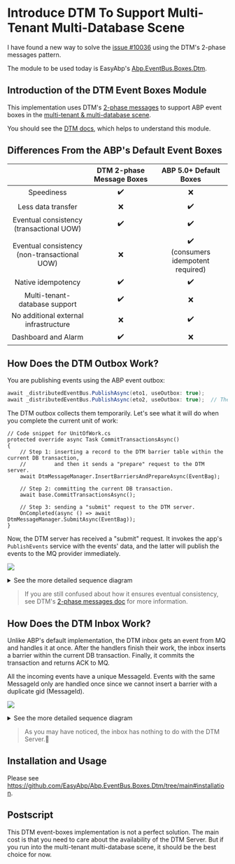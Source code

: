 # Introduce DTM To Support Multi-Tenant Multi-Database Scene

I have found a new way to solve the [issue #10036](https://github.com/abpframework/abp/issues/10036) using the DTM's 2-phase messages pattern.

The module to be used today is EasyAbp's [Abp.EventBus.Boxes.Dtm](https://github.com/EasyAbp/Abp.EventBus.Boxes.Dtm).

## Introduction of the DTM Event Boxes Module

This implementation uses DTM's [2-phase messages](https://en.dtm.pub/practice/msg.html) to support ABP event boxes in the [multi-tenant & multi-database scene](https://github.com/abpframework/abp/issues/10036).

You should see the [DTM docs](https://en.dtm.pub/guide/start.html), which helps to understand this module.

## Differences From the ABP's Default Event Boxes

|                                                 | DTM 2-phase Message Boxes | ABP 5.0+ Default Boxes                                |
| :---------------------------------------------: | :-----------------------: | :---------------------------------------------------: |
| Speediness                                      | :heavy_check_mark:        | :x:                                                   |
| Less data transfer                              | :x:                       | :heavy_check_mark:                                    |
| Eventual consistency<br>(transactional UOW)     | :heavy_check_mark:        | :heavy_check_mark:                                    |
| Eventual consistency<br>(non-transactional UOW) | :x:                       | :heavy_check_mark:<br>(consumers idempotent required) |
| Native idempotency                              | :heavy_check_mark:        | :heavy_check_mark:                                    |
| Multi-tenant-database support                   | :heavy_check_mark:        | :x:                                                   |
| No additional external infrastructure           | :x:                       | :heavy_check_mark:                                    |
| Dashboard and Alarm                             | :heavy_check_mark:        | :x:                                                   |

## How Does the DTM Outbox Work?

You are publishing events using the ABP event outbox:
```csharp
await _distributedEventBus.PublishAsync(eto1, useOutbox: true);
await _distributedEventBus.PublishAsync(eto2, useOutbox: true);  // The useOutbox is true by default.
```
The DTM outbox collects them temporarily. Let's see what it will do when you complete the current unit of work:
```CSharp
// Code snippet for UnitOfWork.cs
protected override async Task CommitTransactionsAsync()
{
    // Step 1: inserting a record to the DTM barrier table within the current DB transaction,
    //         and then it sends a "prepare" request to the DTM server.
    await DtmMessageManager.InsertBarriersAndPrepareAsync(EventBag);

    // Step 2: committing the current DB transaction.
    await base.CommitTransactionsAsync();

    // Step 3: sending a "submit" request to the DTM server.
    OnCompleted(async () => await DtmMessageManager.SubmitAsync(EventBag));
}
```
Now, the DTM server has received a "submit" request. It invokes the app's `PublishEvents` service with the events' data, and the latter will publish the events to the MQ provider immediately.

[![](https://mermaid.ink/img/pako:eNqFk89uwjAMxl_Fypm-QA5IaOzAAW2IcevFbVyIlqRd_rAhxLsvbVooUG09NfHPX7449pmVtSDGmaOvQKakpcS9RZ0biJ-XXhEsP9bwFnxR_6RdDL42QRdk03rnyGbz-aJpOLyo2hGgAelcoBSPgRheoscCHUXmgGZPiQDn0d9z19M4LISAVYvtGhExEYX7jW2bloQE0JGMd0nkln535spEkx6wixdorRzc3yfExZbskSzvAo2lBi3dyBTMHnyOUDGh2lXmmXmqS6219OAPBN6icVh6WZter6eya6ET7EJZEokHyZG1ae7PS7tQxJT_7ryCb6kUVNJId-hMJ7_P7zCuQNKesh2ptpF4el8ou0aasN276TUX3ZmQwXso1GBk3A-pIusNnyBAak1Cxk5Sp0SvN1e3Az5tdVyz3oOoDU3YHJNrtJ-ALmk6VwXFZkyT1ShFnMFzm56zaFBTznj8FVRhUD5nublENHRj8Cqkry3jFSpHM9aO4_ZkSsa9DTRA_Rz31OUXaXxJzw)](https://mermaid-js.github.io/mermaid-live-editor/edit#pako:eNqFk89uwjAMxl_Fypm-QA5IaOzAAW2IcevFbVyIlqRd_rAhxLsvbVooUG09NfHPX7449pmVtSDGmaOvQKakpcS9RZ0biJ-XXhEsP9bwFnxR_6RdDL42QRdk03rnyGbz-aJpOLyo2hGgAelcoBSPgRheoscCHUXmgGZPiQDn0d9z19M4LISAVYvtGhExEYX7jW2bloQE0JGMd0nkln535spEkx6wixdorRzc3yfExZbskSzvAo2lBi3dyBTMHnyOUDGh2lXmmXmqS6219OAPBN6icVh6WZter6eya6ET7EJZEokHyZG1ae7PS7tQxJT_7ryCb6kUVNJId-hMJ7_P7zCuQNKesh2ptpF4el8ou0aasN276TUX3ZmQwXso1GBk3A-pIusNnyBAak1Cxk5Sp0SvN1e3Az5tdVyz3oOoDU3YHJNrtJ-ALmk6VwXFZkyT1ShFnMFzm56zaFBTznj8FVRhUD5nublENHRj8Cqkry3jFSpHM9aO4_ZkSsa9DTRA_Rz31OUXaXxJzw)

<details>
<summary>See the more detailed sequence diagram</summary>

[![](https://mermaid.ink/img/pako:eNqtVU1v2zAM_SuETy2Q5F5jSJEt3WZgwVakRS-50BaTCJUlTx_NgqL_ffRX7CQO0BXLKTIfycdHUnqNMiMoiiNHvwPpjOYSNxbzlQb-eekVwfxhAT-DT80fGMPTFj3INfgtGz6Dt6gdZl4aDZnJc-m91BuQDpwyu9s6DAZvdMhTsvX50ZEdT6ezoojhizKOADW7uEC1nQ1snqPHFB0xZot6QzUCnEd_jDvQi2EmBCQl7LEQDBMcuPmwLN3qQALohbR3dZDO_ShnopmkB6zsKVorW_bHDnxYkn0hG1eGwlKBljpkbRyf8OxBxUDUSplzzJkuleBVK3p9OMt9zPIJ2WVtLJemDLfKy5wmk8mAV8XiO-1HwBRgbwJsydItJLBDzWkNyAGRPqV2erWTflvxcpgTfEvmgK46r6K-ShHYcuycB8cNuW6mRfkej3KU1uh8q_6QDodeNRSq8roQnWPrMm6razxdyDIi0erc5jhR7jL4LO5Dby2umHwBN9fNfsDXWfLjbl7KJHicWUURCiUzHk_YSDECa5TiGU0xe-5luNTOhKWjCTyUa5kTZz0dh1pAySHLlCyM81IpboHJyDle1gks0D6XDSozd2lJ8WJyNUMd-KeCL6j7Xzv4IVEv97gW7CPylxROOzA0MWeLNquxY_gVUiVdvT79i6rTbXEfD6BA5jkJySWrfeexuD9I1bq8b9obPsJoeocO7QhVsZ1bB9UMkeYs0SjKyeYoBT80r6VhFTHvnC-AmP8KWmNQfhWt9BtDQ3V13wnpjY3iNfIYjqLyCVnudRbF3gZqQc1j1aDe_gK6yjVh)](https://mermaid-js.github.io/mermaid-live-editor/edit#pako:eNqtVU1v2zAM_SuETy2Q5F5jSJEt3WZgwVakRS-50BaTCJUlTx_NgqL_ffRX7CQO0BXLKTIfycdHUnqNMiMoiiNHvwPpjOYSNxbzlQb-eekVwfxhAT-DT80fGMPTFj3INfgtGz6Dt6gdZl4aDZnJc-m91BuQDpwyu9s6DAZvdMhTsvX50ZEdT6ezoojhizKOADW7uEC1nQ1snqPHFB0xZot6QzUCnEd_jDvQi2EmBCQl7LEQDBMcuPmwLN3qQALohbR3dZDO_ShnopmkB6zsKVorW_bHDnxYkn0hG1eGwlKBljpkbRyf8OxBxUDUSplzzJkuleBVK3p9OMt9zPIJ2WVtLJemDLfKy5wmk8mAV8XiO-1HwBRgbwJsydItJLBDzWkNyAGRPqV2erWTflvxcpgTfEvmgK46r6K-ShHYcuycB8cNuW6mRfkej3KU1uh8q_6QDodeNRSq8roQnWPrMm6razxdyDIi0erc5jhR7jL4LO5Dby2umHwBN9fNfsDXWfLjbl7KJHicWUURCiUzHk_YSDECa5TiGU0xe-5luNTOhKWjCTyUa5kTZz0dh1pAySHLlCyM81IpboHJyDle1gks0D6XDSozd2lJ8WJyNUMd-KeCL6j7Xzv4IVEv97gW7CPylxROOzA0MWeLNquxY_gVUiVdvT79i6rTbXEfD6BA5jkJySWrfeexuD9I1bq8b9obPsJoeocO7QhVsZ1bB9UMkeYs0SjKyeYoBT80r6VhFTHvnC-AmP8KWmNQfhWt9BtDQ3V13wnpjY3iNfIYjqLyCVnudRbF3gZqQc1j1aDe_gK6yjVh)

[![](https://mermaid.ink/img/pako:eNp1VMtu2zAQ_JUFTy1g6wOEwoFbp62ABjk4QS66rMW1TUQkVXKV1Ajy711Sit_RSdTODmdnSL2pxmtSpYr0tyfX0MLgJqCtHcjDhluCxcMd3Pe88v9gCk9bZDBr4K0UvgMHdBEbNt5B4601zKRhjaYlfTOQYM_e9XZFYVg_RgrT2WzedSX8aH0kQAcmxp6GuhSkvEDGFUYSzBbdhgYEREY-xe3FlTDXGqoEe-w0Jh3oxg_L1DYQaaAXchwHkkP7yZ6VE5EMmOsrDMF8qD9tkMWSwguFMhe6QB0GOiCH4vRM5xFUX2HNzlxiLnzJducgjlIY-UbUdG_0AP45r_7cLiYQfCsByWTN84FcsCmbEu47CpgjHYK8mOd08icU5rUPYlfr3UZOjaWiKK50ZSm_aTcBGQt2voctBbqBCl7RySgezBXjv63C7Mur4W2eNaIl-FUtAGNe1-rYeQUhHeTIECXkr9ed26c7bpDFH4R-YuHYFfumIdLHqZz5cR34qX2VSKUCHtLFsiRBnkcqR38MIjkhUiObtpWRfUMxGrcp4A7DczIk5ZpCVRNlKVg0Wq72WxJQK2G1YlApr5rW2Ldcq9q9C7TP1-VWG_ZBlWtsI01UurbLnWtUyaGnD9D4exhR7_8BefBo_w)](https://mermaid-js.github.io/mermaid-live-editor/edit#pako:eNp1VMtu2zAQ_JUFTy1g6wOEwoFbp62ABjk4QS66rMW1TUQkVXKV1Ajy711Sit_RSdTODmdnSL2pxmtSpYr0tyfX0MLgJqCtHcjDhluCxcMd3Pe88v9gCk9bZDBr4K0UvgMHdBEbNt5B4601zKRhjaYlfTOQYM_e9XZFYVg_RgrT2WzedSX8aH0kQAcmxp6GuhSkvEDGFUYSzBbdhgYEREY-xe3FlTDXGqoEe-w0Jh3oxg_L1DYQaaAXchwHkkP7yZ6VE5EMmOsrDMF8qD9tkMWSwguFMhe6QB0GOiCH4vRM5xFUX2HNzlxiLnzJducgjlIY-UbUdG_0AP45r_7cLiYQfCsByWTN84FcsCmbEu47CpgjHYK8mOd08icU5rUPYlfr3UZOjaWiKK50ZSm_aTcBGQt2voctBbqBCl7RySgezBXjv63C7Mur4W2eNaIl-FUtAGNe1-rYeQUhHeTIECXkr9ed26c7bpDFH4R-YuHYFfumIdLHqZz5cR34qX2VSKUCHtLFsiRBnkcqR38MIjkhUiObtpWRfUMxGrcp4A7DczIk5ZpCVRNlKVg0Wq72WxJQK2G1YlApr5rW2Ldcq9q9C7TP1-VWG_ZBlWtsI01UurbLnWtUyaGnD9D4exhR7_8BefBo_w)
   
</details>

> If you are still confused about how it ensures eventual consistency, see DTM's [2-phase messages doc](https://en.dtm.pub/practice/msg.html) for more information.

## How Does the DTM Inbox Work?

Unlike ABP's default implementation, the DTM inbox gets an event from MQ and handles it at once. After the handlers finish their work, the inbox inserts a barrier within the current DB transaction. Finally, it commits the transaction and returns ACK to MQ.

All the incoming events have a unique MessageId. Events with the same MessageId only are handled once since we cannot insert a barrier with a duplicate gid (MessageId).

[![](https://mermaid.ink/img/pako:eNp9UstuwjAQ_JWVz_ADUUtFAakI5YDaYy6beAmW4jW115QK8e91HgWh0vhke2dmZ0d7VpXTpDIV6DMSV7Q0WHu0BUM6YqQhWH7ksObSnfpPjOI42pJ8_86309nsislgSY05kgdkoCOxPJV-9mVkDwiRTeoCOYWANa11L3DltjooWGKgDFYnEyRxSvTeJLlOojYanm_8l0FgIE3vjbwOTHYCOxf5Qbv54XAzLHvqHfe4VLsz9IasUxpXVBpQQ8AjQbVHrin8NdPJL_pqB9U36Xuvg3iIVUWkaTSZNQfybTRteSye0XQe2HrcbuGsNdLNLR45YCXG8bh2T_l3moTOtxnMFxs1UZa8RaPTDp5bXKFSJ0uFytJV0w5jI4Uq-JKg8aBRaKWNOK-yHTaBJqrdx_dvrlQmPtIvaNjjAXX5AUn_9To)](https://mermaid-js.github.io/mermaid-live-editor/edit#pako:eNp9UstuwjAQ_JWVz_ADUUtFAakI5YDaYy6beAmW4jW115QK8e91HgWh0vhke2dmZ0d7VpXTpDIV6DMSV7Q0WHu0BUM6YqQhWH7ksObSnfpPjOI42pJ8_86309nsislgSY05kgdkoCOxPJV-9mVkDwiRTeoCOYWANa11L3DltjooWGKgDFYnEyRxSvTeJLlOojYanm_8l0FgIE3vjbwOTHYCOxf5Qbv54XAzLHvqHfe4VLsz9IasUxpXVBpQQ8AjQbVHrin8NdPJL_pqB9U36Xuvg3iIVUWkaTSZNQfybTRteSye0XQe2HrcbuGsNdLNLR45YCXG8bh2T_l3moTOtxnMFxs1UZa8RaPTDp5bXKFSJ0uFytJV0w5jI4Uq-JKg8aBRaKWNOK-yHTaBJqrdx_dvrlQmPtIvaNjjAXX5AUn_9To)


<details>
<summary>See the more detailed sequence diagram</summary>

[![](https://mermaid.ink/img/pako:eNqNlMFO6zAQRX_F8hp-IOIVQcsTFSoSgmU2E3uaWjjjYo9LEeLfceKQtFBaskriM3du5tp5l8pplIUM-BKRFM4M1B6akkS62LBFMXtaiDlVbptfQmRHsanQ5-fFw_lkMjCFmKE1G_QCSOAGiS8qP3k1vBIgIpnURSwwBKhxrrPAUNvqAEMFAQtxszWBU00F3psk10nURot_Y_1l78hyxsNAfwMz1zXrG5zvm77u65Yu0i49WEv44qEQV9O7vIpf2AlBcrwruvutV-v1OC1eYR5X5tLa3jRugXSKYqDSdLUIsEGhVkA1hp9mOvlpXu1QPUrve-3FQ1QKUePRWOYU0Le5tMvHshmjmWFQ3lSGasG45ZNZ_Adjs6SOa2sUMLbih1LZdeadtcmReu6mxB4ogGLj6GTDp5HtVFB3Oke2wf2f98GBAA7bn7qmMXzY-2_aueTX3MY9K89kg74Bo9NRf2-5UqZODZaySLcalxAtl7Kkj4TGtU4zv9GGnZfFEmzAM9ke-8c3UrJgH_EL6n8XPfXxCdjtY4c)](https://mermaid-js.github.io/mermaid-live-editor/edit#pako:eNqNlMFO6zAQRX_F8hp-IOIVQcsTFSoSgmU2E3uaWjjjYo9LEeLfceKQtFBaskriM3du5tp5l8pplIUM-BKRFM4M1B6akkS62LBFMXtaiDlVbptfQmRHsanQ5-fFw_lkMjCFmKE1G_QCSOAGiS8qP3k1vBIgIpnURSwwBKhxrrPAUNvqAEMFAQtxszWBU00F3psk10nURot_Y_1l78hyxsNAfwMz1zXrG5zvm77u65Yu0i49WEv44qEQV9O7vIpf2AlBcrwruvutV-v1OC1eYR5X5tLa3jRugXSKYqDSdLUIsEGhVkA1hp9mOvlpXu1QPUrve-3FQ1QKUePRWOYU0Le5tMvHshmjmWFQ3lSGasG45ZNZ_Adjs6SOa2sUMLbih1LZdeadtcmReu6mxB4ogGLj6GTDp5HtVFB3Oke2wf2f98GBAA7bn7qmMXzY-2_aueTX3MY9K89kg74Bo9NRf2-5UqZODZaySLcalxAtl7Kkj4TGtU4zv9GGnZfFEmzAM9ke-8c3UrJgH_EL6n8XPfXxCdjtY4c)

</details>

> As you may have noticed, the inbox has nothing to do with the DTM Server.🤭

## Installation and Usage

Please see https://github.com/EasyAbp/Abp.EventBus.Boxes.Dtm/tree/main#installation.

## Postscript

This DTM event-boxes implementation is not a perfect solution. The main cost is that you need to care about the availability of the DTM Server. But if you run into the multi-tenant multi-database scene, it should be the best choice for now.
